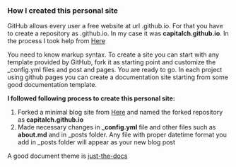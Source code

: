 ### How I created this personal site

GitHub allows every user a free website at url <username>.github.io. For that you have to create a repository as <username>.github.io. In my case it was **capitalch.github.io**. In the process I took help from [Here](https://www.smashingmagazine.com/2014/08/build-blog-jekyll-github-pages/)
  
You need to know markup syntax. To create a site you can start with any template provided by GitHub, fork it as starting point and customize the _config.yml files and post and pages. You are ready to go. In each project using github pages you can create a documentation site starting from some good documentation template.
  
**I followed following process to create this personal site:**
1. Forked a minimal blog site from [Here](https://github.com/barryclark/jekyll-now) and named the forked repository as **capitalch.github.io**
2. Made necessary changes in **_config.yml** file and other files such as **about.md** and in _posts folder. Any file with proper datetime format you add in _posts folder will appear as your new blog post

  
A good document theme is [just-the-docs](https://github.com/just-the-docs/just-the-docs)
